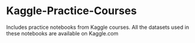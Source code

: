 # Kaggle-Practice-Courses
Includes practice notebooks from Kaggle courses. All the datasets used in these notebooks are available on Kaggle.com
